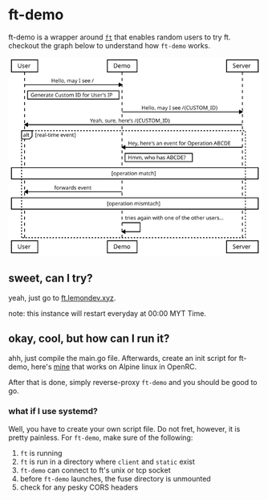 # ft-demo
ft-demo is a wrapper around [`ft`](https://github.com/lemondevxyz/ft) that enables random users to try ft. checkout the graph below to understand how `ft-demo` works.

![How this demo works](procedure.png)

## sweet, can I try?
yeah, just go to [ft.lemondev.xyz](https://ft.lemondev.xyz). 

note: this instance will restart everyday at 00:00 MYT Time.

## okay, cool, but how can I run it?
ahh, just compile the main.go file. Afterwards, create an init script for ft-demo, here's [mine](ft-demo.openrc) that works on Alpine linux in OpenRC.

After that is done, simply reverse-proxy `ft-demo` and you should be good to go.

### what if I use systemd?
Well, you have to create your own script file. Do not fret, however, it is pretty painless. For `ft-demo`, make sure of the following:
1. `ft` is running
2. `ft` is run in a directory where `client` and `static` exist
3. `ft-demo` can connect to ft's unix or tcp socket
4. before `ft-demo` launches, the fuse directory is unmounted
5. check for any pesky CORS headers